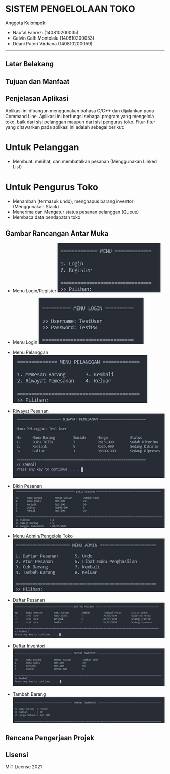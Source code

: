 # SISTEM PENGELOLAAN TOKO

Anggota Kelompok:
* Naufal Fahrezi (140810200035)
* Calvin Calfi Montolalu (140810200053)
* Deani Puteri Virdiana (140810200059)
---
## Latar Belakang


## Tujuan dan Manfaat


## Penjelasan Aplikasi
Aplikasi ini dibangun menggunakan bahasa C/C++ dan dijalankan pada Command Line. Aplikasi ini berfungsi sebagai program yang mengelola toko, baik dari sisi pelanggan maupun dari sisi pengurus toko. Fitur-fitur yang ditawarkan pada aplikasi ini adalah sebagai berikut:
# Untuk Pelanggan
* Membuat, melihat, dan membatalkan pesanan (Menggunakan Linked List)

# Untuk Pengurus Toko
* Menambah (termasuk undo), menghapus barang inventori (Menggunakan Stack)
* Menerima dan Mengatur status pesanan pelanggan (Queue)
* Membaca data pendapatan toko


## Gambar Rancangan Antar Muka
<!--
Buat rancangan antar muka selengkap mungkin sesuai fungsi aplikasinya. rancangan antar muka
diusahakan serapih dan seindah mungkin. tools yang digunakan dalam pembuatan rancangan gambar
dibebaskan sesuai kreatifitas kalian
!-->
* Menu Login/Register
![](img/menu_1.jpg)

* Menu Login
![](img/menu_login.jpg)

* Menu Pelanggan
![](img/menu_pelanggan.jpg)

* Riwayat Pesanan
![](img/riwayat_pesanan.jpg)

* Bikin Pesanan
![](img/bikin_pesanan.jpg)

* Menu Admin/Pengelola Toko
![](img/menu_admin.jpg)

* Daftar Pesanan
![](img/daftar_pesanan.jpg)

* Daftar Inventori
![](img/daftar_inventori.jpg)

* Tambah Barang
![](img/tambah_inventori.jpg)


## Rencana Pengerjaan Projek
<!--
Dalam kondisi pandemi seperti ini, tidak memungkinkan untuk bertemu bertatap muka. Maka dari itu
jelaskan bagaimana kalian bekerja sama, berkoordinasi, pembagian kerja.Tools apa yang kalian gunakan
untuk bekerja bersama sama cth github, google docs, google meet>ibebaskan sesuai kreatifitas kalian
!-->


## Lisensi

MIT License 2021

